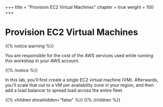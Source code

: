 +++
title = "Provision EC2 Virtual Machines"
chapter = true
weight = 100
+++

# Provision EC2 Virtual Machines

{{% notice warning %}}<p> You are responsible for the cost of the AWS services used while running this workshop in your AWS account.</p> {{% /notice %}}

In this lab, you'll first create a single EC2 virtual machine (VM). Afterwards, you'll scale that out to a VM per availability 
zone in your region, and then add a load balancer to spread load across the entire fleet.

{{% children showhidden="false" %}}
{{% /children %}}